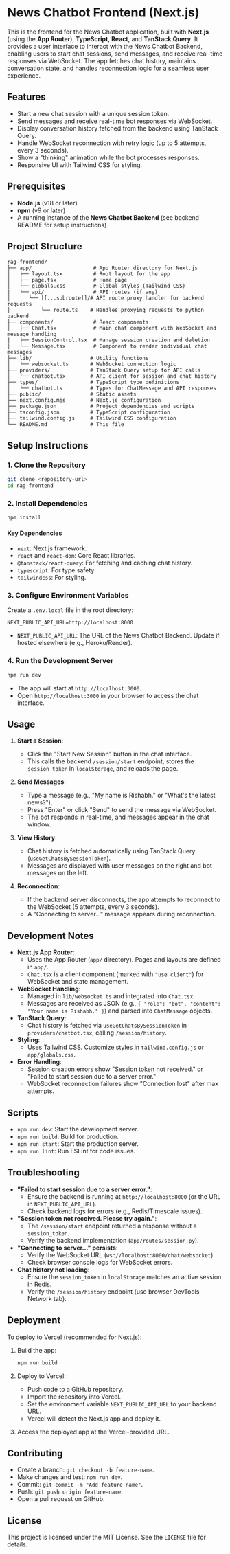 # News Chatbot Frontend (Next.js)

This is the frontend for the News Chatbot application, built with **Next.js** (using the **App Router**), **TypeScript**, **React**, and **TanStack Query**. It provides a user interface to interact with the News Chatbot Backend, enabling users to start chat sessions, send messages, and receive real-time responses via WebSocket. The app fetches chat history, maintains conversation state, and handles reconnection logic for a seamless user experience.

## Features

- Start a new chat session with a unique session token.
- Send messages and receive real-time bot responses via WebSocket.
- Display conversation history fetched from the backend using TanStack Query.
- Handle WebSocket reconnection with retry logic (up to 5 attempts, every 3 seconds).
- Show a "thinking" animation while the bot processes responses.
- Responsive UI with Tailwind CSS for styling.

## Prerequisites

- **Node.js** (v18 or later)
- **npm** (v9 or later)
- A running instance of the **News Chatbot Backend** (see backend README for setup instructions)

## Project Structure

```
rag-frontend/
├── app/                    # App Router directory for Next.js
│   ├── layout.tsx          # Root layout for the app
│   ├── page.tsx            # Home page
│   └── globals.css         # Global styles (Tailwind CSS)
|   └── api/                # API routes (if any)
│      └── [[...subroute]]/# API route proxy handler for backend requests
│          └── route.ts    # Handles proxying requests to python backend
├── components/             # React components
│   ├── Chat.tsx            # Main chat component with WebSocket and message handling
|   ├── SessionControl.tsx  # Manage session creation and deletion
│   └── Message.tsx         # Component to render individual chat messages
├── lib/                   # Utility functions
│   └── websocket.ts       # WebSocket connection logic
├── providers/             # TanStack Query setup for API calls
│   └── chatbot.tsx        # API client for session and chat history
├── types/                 # TypeScript type definitions
│   └── chatbot.ts         # Types for ChatMessage and API responses
├── public/                # Static assets
├── next.config.mjs        # Next.js configuration
├── package.json           # Project dependencies and scripts
├── tsconfig.json          # TypeScript configuration
├── tailwind.config.js     # Tailwind CSS configuration
└── README.md              # This file
```

## Setup Instructions

### 1. Clone the Repository

```bash
git clone <repository-url>
cd rag-frontend
```

### 2. Install Dependencies

```bash
npm install
```

#### Key Dependencies

- `next`: Next.js framework.
- `react` and `react-dom`: Core React libraries.
- `@tanstack/react-query`: For fetching and caching chat history.
- `typescript`: For type safety.
- `tailwindcss`: For styling.

### 3. Configure Environment Variables

Create a `.env.local` file in the root directory:

```
NEXT_PUBLIC_API_URL=http://localhost:8000
```

- `NEXT_PUBLIC_API_URL`: The URL of the News Chatbot Backend. Update if hosted elsewhere (e.g., Heroku/Render).

### 4. Run the Development Server

```bash
npm run dev
```

- The app will start at `http://localhost:3000`.
- Open `http://localhost:3000` in your browser to access the chat interface.

## Usage

1. **Start a Session**:
   - Click the "Start New Session" button in the chat interface.
   - This calls the backend `/session/start` endpoint, stores the `session_token` in `localStorage`, and reloads the page.

2. **Send Messages**:
   - Type a message (e.g., "My name is Rishabh." or "What's the latest news?").
   - Press "Enter" or click "Send" to send the message via WebSocket.
   - The bot responds in real-time, and messages appear in the chat window.

3. **View History**:
   - Chat history is fetched automatically using TanStack Query (`useGetChatsBySessionToken`).
   - Messages are displayed with user messages on the right and bot messages on the left.

4. **Reconnection**:
   - If the backend server disconnects, the app attempts to reconnect to the WebSocket (5 attempts, every 3 seconds).
   - A "Connecting to server..." message appears during reconnection.

## Development Notes

- **Next.js App Router**:
  - Uses the App Router (`app/` directory). Pages and layouts are defined in `app/`.
  - `Chat.tsx` is a client component (marked with `"use client"`) for WebSocket and state management.
- **WebSocket Handling**:
  - Managed in `lib/websocket.ts` and integrated into `Chat.tsx`.
  - Messages are received as JSON (e.g., `{ "role": "bot", "content": "Your name is Rishabh." }`) and parsed into `ChatMessage` objects.
- **TanStack Query**:
  - Chat history is fetched via `useGetChatsBySessionToken` in `providers/chatbot.tsx`, calling `/session/history`.
- **Styling**:
  - Uses Tailwind CSS. Customize styles in `tailwind.config.js` or `app/globals.css`.
- **Error Handling**:
  - Session creation errors show "Session token not received." or "Failed to start session due to a server error."
  - WebSocket reconnection failures show "Connection lost" after max attempts.

## Scripts

- `npm run dev`: Start the development server.
- `npm run build`: Build for production.
- `npm run start`: Start the production server.
- `npm run lint`: Run ESLint for code issues.

## Troubleshooting

- **"Failed to start session due to a server error."**:
  - Ensure the backend is running at `http://localhost:8000` (or the URL in `NEXT_PUBLIC_API_URL`).
  - Check backend logs for errors (e.g., Redis/Timescale issues).
- **"Session token not received. Please try again."**:
  - The `/session/start` endpoint returned a response without a `session_token`.
  - Verify the backend implementation (`app/routes/session.py`).
- **"Connecting to server..." persists**:
  - Verify the WebSocket URL (`ws://localhost:8000/chat/websocket`).
  - Check browser console logs for WebSocket errors.
- **Chat history not loading**:
  - Ensure the `session_token` in `localStorage` matches an active session in Redis.
  - Verify the `/session/history` endpoint (use browser DevTools Network tab).

## Deployment

To deploy to Vercel (recommended for Next.js):

1. Build the app:

   ```bash
   npm run build
   ```

2. Deploy to Vercel:
   - Push code to a GitHub repository.
   - Import the repository into Vercel.
   - Set the environment variable `NEXT_PUBLIC_API_URL` to your backend URL.
   - Vercel will detect the Next.js app and deploy it.
3. Access the deployed app at the Vercel-provided URL.

## Contributing

- Create a branch: `git checkout -b feature-name`.
- Make changes and test: `npm run dev`.
- Commit: `git commit -m "Add feature-name"`.
- Push: `git push origin feature-name`.
- Open a pull request on GitHub.

## License

This project is licensed under the MIT License. See the `LICENSE` file for details.

